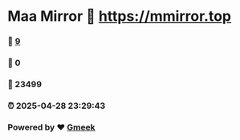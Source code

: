 # Maa Mirror :link: https://mmirror.top 
### :page_facing_up: [9](https://mmirror.top/tag.html) 
### :speech_balloon: 0 
### :hibiscus: 23499 
### :alarm_clock: 2025-04-28 23:29:43 
### Powered by :heart: [Gmeek](https://github.com/Meekdai/Gmeek)
